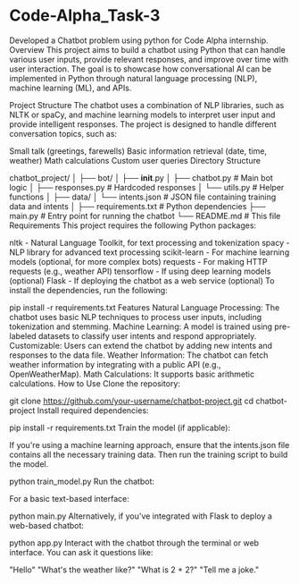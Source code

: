 # Code-Alpha_Task-3
Developed a Chatbot problem using python for Code Alpha internship.
Overview
This project aims to build a chatbot using Python that can handle various user inputs, provide relevant responses, and improve over time with user interaction. The goal is to showcase how conversational AI can be implemented in Python through natural language processing (NLP), machine learning (ML), and APIs.

Project Structure
The chatbot uses a combination of NLP libraries, such as NLTK or spaCy, and machine learning models to interpret user input and provide intelligent responses. The project is designed to handle different conversation topics, such as:

Small talk (greetings, farewells)
Basic information retrieval (date, time, weather)
Math calculations
Custom user queries
Directory Structure

chatbot_project/
│
├── bot/
│   ├── __init__.py
│   ├── chatbot.py            # Main bot logic
│   ├── responses.py          # Hardcoded responses
│   └── utils.py              # Helper functions
│
├── data/
│   └── intents.json          # JSON file containing training data and intents
│
├── requirements.txt          # Python dependencies
├── main.py                   # Entry point for running the chatbot
└── README.md                 # This file
Requirements
This project requires the following Python packages:

nltk - Natural Language Toolkit, for text processing and tokenization
spacy - NLP library for advanced text processing
scikit-learn - For machine learning models (optional, for more complex bots)
requests - For making HTTP requests (e.g., weather API)
tensorflow - If using deep learning models (optional)
Flask - If deploying the chatbot as a web service (optional)
To install the dependencies, run the following:


pip install -r requirements.txt
Features
Natural Language Processing: The chatbot uses basic NLP techniques to process user inputs, including tokenization and stemming.
Machine Learning: A model is trained using pre-labeled datasets to classify user intents and respond appropriately.
Customizable: Users can extend the chatbot by adding new intents and responses to the data file.
Weather Information: The chatbot can fetch weather information by integrating with a public API (e.g., OpenWeatherMap).
Math Calculations: It supports basic arithmetic calculations.
How to Use
Clone the repository:


git clone https://github.com/your-username/chatbot-project.git
cd chatbot-project
Install required dependencies:


pip install -r requirements.txt
Train the model (if applicable):

If you're using a machine learning approach, ensure that the intents.json file contains all the necessary training data. Then run the training script to build the model.


python train_model.py
Run the chatbot:

For a basic text-based interface:


python main.py
Alternatively, if you've integrated with Flask to deploy a web-based chatbot:


python app.py
Interact with the chatbot through the terminal or web interface. You can ask it questions like:

"Hello"
"What's the weather like?"
"What is 2 + 2?"
"Tell me a joke."
